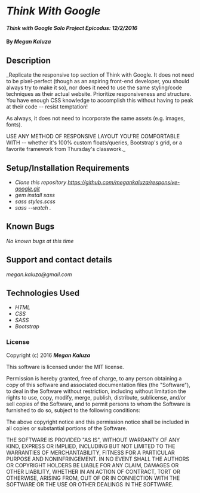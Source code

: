 # _Think With Google_

#### _Think with Google Solo Project Epicodus: 12/2/2016_

#### By _**Megan Kaluza**_

## Description

_Replicate the responsive top section of Think with Google. It does not need to be pixel-perfect (though as an aspiring front-end developer, you should always try to make it so), nor does it need to use the same styling/code techniques as their actual website. Prioritize responsiveness and structure. You have enough CSS knowledge to accomplish this without having to peak at their code -- resist temptation!

As always, it does not need to incorporate the same assets (e.g. images, fonts).

USE ANY METHOD OF RESPONSIVE LAYOUT YOU'RE COMFORTABLE WITH -- whether it's 100% custom floats/queries, Bootstrap's grid, or a favorite framework from Thursday's classwork._

## Setup/Installation Requirements

* _Clone this repository https://github.com/megankaluza/responsive-google.git_
* _gem install sass_
* _sass styles.scss_
* _sass --watch ._

## Known Bugs

_No known bugs at this time_

## Support and contact details

  _megan.kaluza@gmail.com_

## Technologies Used

* _HTML_
* _CSS_
* _SASS_
* _Bootstrap_

### License

Copyright (c) 2016 **_Megan Kaluza_**

This software is licensed under the MIT license.

Permission is hereby granted, free of charge, to any person obtaining a copy of this software and associated documentation files (the "Software"), to deal in the Software without restriction, including without limitation the rights to use, copy, modify, merge, publish, distribute, sublicense, and/or sell copies of the Software, and to permit persons to whom the Software is furnished to do so, subject to the following conditions:

The above copyright notice and this permission notice shall be included in all copies or substantial portions of the Software.

THE SOFTWARE IS PROVIDED "AS IS", WITHOUT WARRANTY OF ANY KIND, EXPRESS OR IMPLIED, INCLUDING BUT NOT LIMITED TO THE WARRANTIES OF MERCHANTABILITY, FITNESS FOR A PARTICULAR PURPOSE AND NONINFRINGEMENT. IN NO EVENT SHALL THE AUTHORS OR COPYRIGHT HOLDERS BE LIABLE FOR ANY CLAIM, DAMAGES OR OTHER LIABILITY, WHETHER IN AN ACTION OF CONTRACT, TORT OR OTHERWISE, ARISING FROM, OUT OF OR IN CONNECTION WITH THE SOFTWARE OR THE USE OR OTHER DEALINGS IN THE SOFTWARE.
